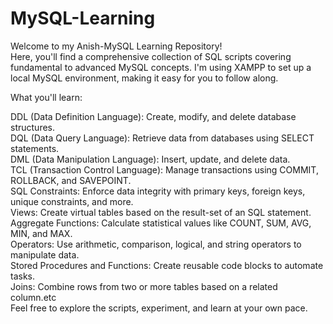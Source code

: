 # MySQL-Learning

Welcome to my Anish-MySQL Learning Repository!
<br>
Here, you'll find a comprehensive collection of SQL scripts covering fundamental to advanced MySQL concepts. I'm using XAMPP to set up a local MySQL environment, making it easy for you to follow along.

What you'll learn:

DDL (Data Definition Language): Create, modify, and delete database structures.<br>
DQL (Data Query Language): Retrieve data from databases using SELECT statements.<br>
DML (Data Manipulation Language): Insert, update, and delete data.<br>
TCL (Transaction Control Language): Manage transactions using COMMIT, ROLLBACK, and SAVEPOINT.<br>
SQL Constraints: Enforce data integrity with primary keys, foreign keys, unique constraints, and more.<br>
Views: Create virtual tables based on the result-set of an SQL statement.<br>
Aggregate Functions: Calculate statistical values like COUNT, SUM, AVG, MIN, and MAX.<br>
Operators: Use arithmetic, comparison, logical, and string operators to manipulate data.<br>
Stored Procedures and Functions: Create reusable code blocks to automate tasks.<br>
Joins: Combine rows from two or more tables based on a related column.etc<br>
Feel free to explore the scripts, experiment, and learn at your own pace.
